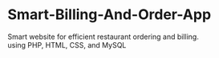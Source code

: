 # Smart-Billing-And-Order-App
Smart website for efficient restaurant ordering and billing.
<br>using PHP, HTML, CSS, and MySQL
